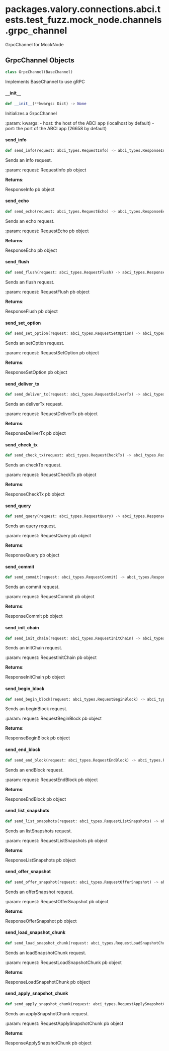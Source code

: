 <a id="packages.valory.connections.abci.tests.test_fuzz.mock_node.channels.grpc_channel"></a>

# packages.valory.connections.abci.tests.test`_`fuzz.mock`_`node.channels.grpc`_`channel

GrpcChannel for MockNode

<a id="packages.valory.connections.abci.tests.test_fuzz.mock_node.channels.grpc_channel.GrpcChannel"></a>

## GrpcChannel Objects

```python
class GrpcChannel(BaseChannel)
```

Implements BaseChannel to use gRPC

<a id="packages.valory.connections.abci.tests.test_fuzz.mock_node.channels.grpc_channel.GrpcChannel.__init__"></a>

#### `__`init`__`

```python
def __init__(**kwargs: Dict) -> None
```

Initializes a GrpcChannel

:param: kwargs:
    - host: the host of the ABCI app (localhost by default)
    - port: the port of the ABCI app (26658 by default)

<a id="packages.valory.connections.abci.tests.test_fuzz.mock_node.channels.grpc_channel.GrpcChannel.send_info"></a>

#### send`_`info

```python
def send_info(request: abci_types.RequestInfo) -> abci_types.ResponseInfo
```

Sends an info request.

:param: request: RequestInfo pb object

**Returns**:

ResponseInfo pb object

<a id="packages.valory.connections.abci.tests.test_fuzz.mock_node.channels.grpc_channel.GrpcChannel.send_echo"></a>

#### send`_`echo

```python
def send_echo(request: abci_types.RequestEcho) -> abci_types.ResponseEcho
```

Sends an echo request.

:param: request: RequestEcho pb object

**Returns**:

ResponseEcho pb object

<a id="packages.valory.connections.abci.tests.test_fuzz.mock_node.channels.grpc_channel.GrpcChannel.send_flush"></a>

#### send`_`flush

```python
def send_flush(request: abci_types.RequestFlush) -> abci_types.ResponseFlush
```

Sends an flush request.

:param: request: RequestFlush pb object

**Returns**:

ResponseFlush pb object

<a id="packages.valory.connections.abci.tests.test_fuzz.mock_node.channels.grpc_channel.GrpcChannel.send_set_option"></a>

#### send`_`set`_`option

```python
def send_set_option(request: abci_types.RequestSetOption) -> abci_types.ResponseSetOption
```

Sends an setOption request.

:param: request: RequestSetOption pb object

**Returns**:

ResponseSetOption pb object

<a id="packages.valory.connections.abci.tests.test_fuzz.mock_node.channels.grpc_channel.GrpcChannel.send_deliver_tx"></a>

#### send`_`deliver`_`tx

```python
def send_deliver_tx(request: abci_types.RequestDeliverTx) -> abci_types.ResponseDeliverTx
```

Sends an deliverTx request.

:param: request: RequestDeliverTx pb object

**Returns**:

ResponseDeliverTx pb object

<a id="packages.valory.connections.abci.tests.test_fuzz.mock_node.channels.grpc_channel.GrpcChannel.send_check_tx"></a>

#### send`_`check`_`tx

```python
def send_check_tx(request: abci_types.RequestCheckTx) -> abci_types.ResponseCheckTx
```

Sends an checkTx request.

:param: request: RequestCheckTx pb object

**Returns**:

ResponseCheckTx pb object

<a id="packages.valory.connections.abci.tests.test_fuzz.mock_node.channels.grpc_channel.GrpcChannel.send_query"></a>

#### send`_`query

```python
def send_query(request: abci_types.RequestQuery) -> abci_types.ResponseQuery
```

Sends an query request.

:param: request: RequestQuery pb object

**Returns**:

ResponseQuery pb object

<a id="packages.valory.connections.abci.tests.test_fuzz.mock_node.channels.grpc_channel.GrpcChannel.send_commit"></a>

#### send`_`commit

```python
def send_commit(request: abci_types.RequestCommit) -> abci_types.ResponseCommit
```

Sends an commit request.

:param: request: RequestCommit pb object

**Returns**:

ResponseCommit pb object

<a id="packages.valory.connections.abci.tests.test_fuzz.mock_node.channels.grpc_channel.GrpcChannel.send_init_chain"></a>

#### send`_`init`_`chain

```python
def send_init_chain(request: abci_types.RequestInitChain) -> abci_types.ResponseInitChain
```

Sends an initChain request.

:param: request: RequestInitChain pb object

**Returns**:

ResponseInitChain pb object

<a id="packages.valory.connections.abci.tests.test_fuzz.mock_node.channels.grpc_channel.GrpcChannel.send_begin_block"></a>

#### send`_`begin`_`block

```python
def send_begin_block(request: abci_types.RequestBeginBlock) -> abci_types.ResponseBeginBlock
```

Sends an beginBlock request.

:param: request: RequestBeginBlock pb object

**Returns**:

ResponseBeginBlock pb object

<a id="packages.valory.connections.abci.tests.test_fuzz.mock_node.channels.grpc_channel.GrpcChannel.send_end_block"></a>

#### send`_`end`_`block

```python
def send_end_block(request: abci_types.RequestEndBlock) -> abci_types.ResponseEndBlock
```

Sends an endBlock request.

:param: request: RequestEndBlock pb object

**Returns**:

ResponseEndBlock pb object

<a id="packages.valory.connections.abci.tests.test_fuzz.mock_node.channels.grpc_channel.GrpcChannel.send_list_snapshots"></a>

#### send`_`list`_`snapshots

```python
def send_list_snapshots(request: abci_types.RequestListSnapshots) -> abci_types.ResponseListSnapshots
```

Sends an listSnapshots request.

:param: request: RequestListSnapshots pb object

**Returns**:

ResponseListSnapshots pb object

<a id="packages.valory.connections.abci.tests.test_fuzz.mock_node.channels.grpc_channel.GrpcChannel.send_offer_snapshot"></a>

#### send`_`offer`_`snapshot

```python
def send_offer_snapshot(request: abci_types.RequestOfferSnapshot) -> abci_types.ResponseOfferSnapshot
```

Sends an offerSnapshot request.

:param: request: RequestOfferSnapshot pb object

**Returns**:

ResponseOfferSnapshot pb object

<a id="packages.valory.connections.abci.tests.test_fuzz.mock_node.channels.grpc_channel.GrpcChannel.send_load_snapshot_chunk"></a>

#### send`_`load`_`snapshot`_`chunk

```python
def send_load_snapshot_chunk(request: abci_types.RequestLoadSnapshotChunk) -> abci_types.ResponseLoadSnapshotChunk
```

Sends an loadSnapshotChunk request.

:param: request: RequestLoadSnapshotChunk pb object

**Returns**:

ResponseLoadSnapshotChunk pb object

<a id="packages.valory.connections.abci.tests.test_fuzz.mock_node.channels.grpc_channel.GrpcChannel.send_apply_snapshot_chunk"></a>

#### send`_`apply`_`snapshot`_`chunk

```python
def send_apply_snapshot_chunk(request: abci_types.RequestApplySnapshotChunk) -> abci_types.ResponseApplySnapshotChunk
```

Sends an applySnapshotChunk request.

:param: request: RequestApplySnapshotChunk pb object

**Returns**:

ResponseApplySnapshotChunk pb object


